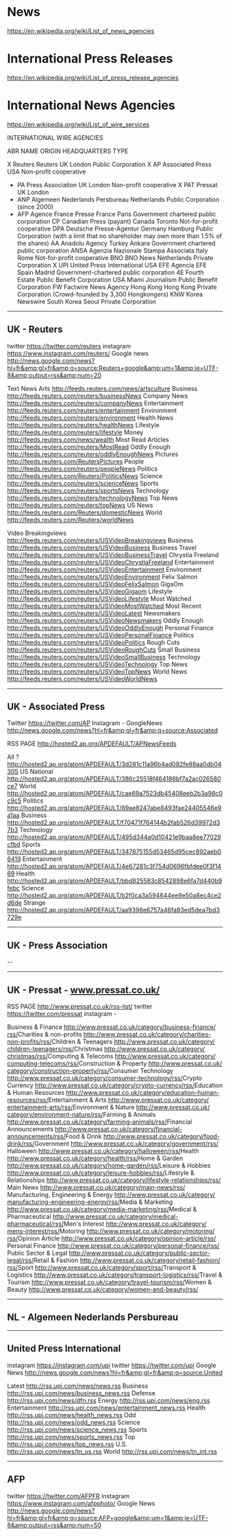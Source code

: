 # News
https://en.wikipedia.org/wiki/List_of_news_agencies

# International Press Releases
https://en.wikipedia.org/wiki/List_of_press_release_agencies

# International News Agencies
https://en.wikipedia.org/wiki/List_of_wire_services


INTERNATIONAL WIRE AGENCIES

ABR       NAME                                         ORIGIN         HEADQUARTERS      TYPE

X Reuters	  Reuters	                                     UK	London	                      Public Corporation
X AP	      Associated Press	                           USA		                          Non-profit cooperative
- PA	      Press Association	                           UK	London                      	Non-profit cooperative
X PAT	      Pressat	                                     UK	London
- ANP	      Algemeen Nederlands Persbureau	             Netherlands		                  Public Corporation (since 2000)
- AFP	      Agence France Presse	                       France	        Paris	            Government chartered public corporation
CP	      Canadian Press (payant)   	                   Canada	        Toronto	          Not-for-profit cooperative
DPA	      Deutsche Presse-Agentur	                       Germany	      Hamburg	          Public Corporation (with a limit that no shareholder may own more than 1.5% of the shares)
AA	      Anadolu Agency	                               Turkey	        Ankara	          Government chartered public corporation
ANSA	    Agenzia Nazionale Stampa Associata	           Italy	        Rome	            Not-for-profit cooperative
BNO	      BNO News	                                     Netherlands		                  Private Corporation
X UPI	      United Press International	                 USA
EFE	      Agencia EFE	                                   Spain	        Madrid	          Government-chartered public corporation
4E	      Fourth Estate Public Benefit Corporation	     USA	          Miami             Journalism Public Benefit Corporation
FW	      Factwire News Agency	                         Hong Kong	    Hong Kong	        Private Corporation (Crowd-founded by 3,300 Hongkongers)
KNW	      Korea Newswire	                               South Korea	  Seoul           	Private Corporation



-----------------------
UK - Reuters
-----------------------

twitter https://twitter.com/reuters
instagram https://www.instagram.com/reuters/
Google news http://news.google.com/news?hl=fr&amp;gl=fr&amp;q=source:Reuters+google&amp;um=1&amp;ie=UTF-8&amp;output=rss&amp;num=20

Text News
Arts	http://feeds.reuters.com/news/artsculture
Business	http://feeds.reuters.com/reuters/businessNews
Company News	http://feeds.reuters.com/reuters/companyNews
Entertainment	http://feeds.reuters.com/reuters/entertainment
Environment	http://feeds.reuters.com/reuters/environment
Health News	http://feeds.reuters.com/reuters/healthNews
Lifestyle	http://feeds.reuters.com/reuters/lifestyle
Money	http://feeds.reuters.com/news/wealth
Most Read Articles	http://feeds.reuters.com/reuters/MostRead
Oddly Enough	http://feeds.reuters.com/reuters/oddlyEnoughNews
Pictures	http://feeds.reuters.com/ReutersPictures
People	http://feeds.reuters.com/reuters/peopleNews
Politics	http://feeds.reuters.com/Reuters/PoliticsNews
Science	http://feeds.reuters.com/reuters/scienceNews
Sports	http://feeds.reuters.com/reuters/sportsNews
Technology	http://feeds.reuters.com/reuters/technologyNews
Top News	http://feeds.reuters.com/reuters/topNews
US News	http://feeds.reuters.com/Reuters/domesticNews
World	http://feeds.reuters.com/Reuters/worldNews

Video
Breakingviews	http://feeds.reuters.com/reuters/USVideoBreakingviews
Business	http://feeds.reuters.com/reuters/USVideoBusiness
Business Travel	http://feeds.reuters.com/reuters/USVideoBusinessTravel
Chrystia Freeland	http://feeds.reuters.com/reuters/USVideoChrystiaFreeland
Entertainment	http://feeds.reuters.com/reuters/USVideoEntertainment
Environment	http://feeds.reuters.com/reuters/USVideoEnvironment
Felix Salmon	http://feeds.reuters.com/reuters/USVideoFelixSalmon
GigaOm	http://feeds.reuters.com/reuters/USVideoGigaom
Lifestyle	http://feeds.reuters.com/reuters/USVideoLifestyle
Most Watched	http://feeds.reuters.com/reuters/USVideoMostWatched
Most Recent	http://feeds.reuters.com/reuters/USVideoLatest
Newsmakers	http://feeds.reuters.com/reuters/USVideoNewsmakers
Oddly Enough	http://feeds.reuters.com/reuters/USVideoOddlyEnough
Personal Finance	http://feeds.reuters.com/reuters/USVideoPersonalFinance
Politics	http://feeds.reuters.com/reuters/USVideoPolitics
Rough Cuts	http://feeds.reuters.com/reuters/USVideoRoughCuts
Small Business	http://feeds.reuters.com/reuters/USVideoSmallBusiness
Technology	http://feeds.reuters.com/reuters/USVideoTechnology
Top News	http://feeds.reuters.com/reuters/USVideoTopNews
World News	http://feeds.reuters.com/reuters/USVideoWorldNews


-----------------------
UK - Associated Press
-----------------------

Twitter https://twitter.com/AP
Instagram -
GoogleNews http://news.google.com/news?hl=fr&amp;gl=fr&amp;q=source:Associated

RSS PAGE http://hosted2.ap.org/APDEFAULT/APNewsFeeds

All ? http://hosted2.ap.org/atom/APDEFAULT/3d281c11a96b4ad082fe88aa0db04305
US National	http://hosted2.ap.org/atom/APDEFAULT/386c25518f464186bf7a2ac026580ce7
World	http://hosted2.ap.org/atom/APDEFAULT/cae69a7523db45408eeb2b3a98c0c9c5
Politics	http://hosted2.ap.org/atom/APDEFAULT/89ae8247abe8493fae24405546e9a1aa
Business	http://hosted2.ap.org/atom/APDEFAULT/f70471f764144b2fab526d39972d37b3
Technology	http://hosted2.ap.org/atom/APDEFAULT/495d344a0d10421e9baa8ee77029cfbd
Sports	http://hosted2.ap.org/atom/APDEFAULT/347875155d53465d95cec892aeb06419
Entertainment	http://hosted2.ap.org/atom/APDEFAULT/4e67281c3f754d0696fbfdee0f3f1469
Health	http://hosted2.ap.org/atom/APDEFAULT/bbd825583c8542898e6fa7d440b9febc
Science	http://hosted2.ap.org/atom/APDEFAULT/b2f0ca3a594644ee9e50a8ec4ce2d6de
Strange	http://hosted2.ap.org/atom/APDEFAULT/aa9398e6757a46fa93ed5dea7bd3729e

-----------------------
UK - Press Association
-----------------------

--

-----------------------
UK - Pressat - www.pressat.co.uk/
-----------------------

RSS PAGE http://www.pressat.co.uk/rss-list/
twitter https://twitter.com/pressat
instagram -

​Business & Finance  http://www.pressat.co.uk/​category/​business-finance/​rss/​
​Charities & non-profits  http://www.pressat.co.uk/​category/​charities-non-profits/​rss/​
​Children & Teenagers  http://www.pressat.co.uk/​category/​children-teenagers/​rss/​
​Christmas  http://www.pressat.co.uk/​category/​christmas/​rss/​
​Computing & Telecoms  http://www.pressat.co.uk/​category/​computing-telecoms/​rss/​
​Construction & Property  http://www.pressat.co.uk/​category/​construction-property/​rss/​
​Consumer Technology  http://www.pressat.co.uk/​category/​consumer-technology/​rss/​
​Crypto Currency  http://www.pressat.co.uk/​category/​crypto-currency/​rss/​
​Education & Human Resources  http://www.pressat.co.uk/​category/​education-human-resources/​rss/​
​Entertainment & Arts  http://www.pressat.co.uk/​category/​entertainment-arts/​rss/​
​Environment & Nature  http://www.pressat.co.uk/​category/​environment-nature/​rss/​
​Farming & Animals  http://www.pressat.co.uk/​category/​farming-animals/​rss/​
​Financial Announcements  http://www.pressat.co.uk/​category/​financial-announcements/​rss/​
​Food & Drink  http://www.pressat.co.uk/​category/​food-drink/​rss/​
​Government  http://www.pressat.co.uk/​category/​government/​rss/​
​Halloween  http://www.pressat.co.uk/​category/​halloween/​rss/​
​Health  http://www.pressat.co.uk/​category/​health/​rss/​
​Home & Garden  http://www.pressat.co.uk/​category/​home-garden/​rss/​
​Leisure & Hobbies  http://www.pressat.co.uk/​category/​leisure-hobbies/​rss/​
​Lifestyle & Relationships  http://www.pressat.co.uk/​category/​lifestyle-relationships/​rss/​
​Main News  http://www.pressat.co.uk/​category/​main-news/​rss/​
​Manufacturing, Engineering & Energy  http://www.pressat.co.uk/​category/​manufacturing-engineering-energy/​rss/​
​Media & Marketing  http://www.pressat.co.uk/​category/​media-marketing/​rss/​
​Medical & Pharmaceutical  http://www.pressat.co.uk/​category/​medical-pharmaceutical/​rss/​
​Men's Interest  http://www.pressat.co.uk/​category/​mens-interest/​rss/​
​Motoring  http://www.pressat.co.uk/​category/​motoring/​rss/​
​Opinion Article  http://www.pressat.co.uk/​category/​opinion-article/​rss/​
​Personal Finance  http://www.pressat.co.uk/​category/​personal-finance/​rss/​
​Public Sector & Legal  http://www.pressat.co.uk/​category/​public-sector-legal/​rss/​
​Retail & Fashion  http://www.pressat.co.uk/​category/​retail-fashion/​rss/​
​Sport  http://www.pressat.co.uk/​category/​sport/​rss/​
​Transport & Logistics  http://www.pressat.co.uk/​category/​transport-logistics/​rss/​
​Travel & Tourism  http://www.pressat.co.uk/​category/​travel-tourism/​rss/​
​Women & Beauty  http://www.pressat.co.uk/​category/​women-and-beauty/​rss/​

-----------------------
NL - Algemeen Nederlands Persbureau
-----------------------



-----------------------
United Press International
-----------------------

instagram https://instagram.com/upi
twitter https://twitter.com/upi
Google News http://news.google.com/news?hl=fr&amp;gl=fr&amp;q=source:United

Latest http://rss.upi.com/news/news.rss
Business http://rss.upi.com/news/business_news.rss
Defense http://rss.upi.com/news/dfn.rss
Energy http://rss.upi.com/news/eng.rss
Entertainment http://rss.upi.com/news/entertainment_news.rss
Health http://rss.upi.com/news/health_news.rss
Odd http://rss.upi.com/news/odd_news.rss
Science http://rss.upi.com/news/science_news.rss
Sports http://rss.upi.com/news/sports_news.rss
Top http://rss.upi.com/news/top_news.rss
U.S. http://rss.upi.com/news/tn_us.rss
World http://rss.upi.com/news/tn_int.rss


-----------------------
AFP
-----------------------

twitter https://twitter.com/AFPFR
instagram https://www.instagram.com/afpphoto/
Google News http://news.google.com/news?hl=fr&amp;gl=fr&amp;q=source:AFP+google&amp;um=1&amp;ie=UTF-8&amp;output=rss&amp;num=50


















